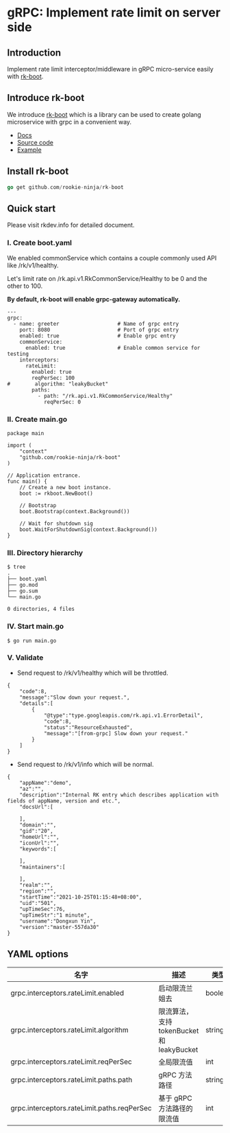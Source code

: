 # gRPC: Implement rate limit on server side

## Introduction
Implement rate limit interceptor/middleware in gRPC micro-service easily with [rk-boot](https://github.com/rookie-ninja/rk-boot).

## Introduce rk-boot
We introduce [rk-boot](https://github.com/rookie-ninja/rk-boot) which is a library can be used to create golang microservice with grpc in a convenient way.
- [Docs](https://rkdev.info/docs/bootstrapper/getting-started/grpc-golang/)
- [Source code](https://github.com/rookie-ninja/rk-boot)
- [Example](https://github.com/rookie-ninja/rk-demo/tree/master/grpc/getting-started)

## Install rk-boot
```go
go get github.com/rookie-ninja/rk-boot
```

## Quick start
Please visit rkdev.info for detailed document.

### I. Create boot.yaml
We enabled commonService which contains a couple commonly used API like /rk/v1/healthy.

Let's limit rate on /rk.api.v1.RkCommonService/Healthy to be 0 and the other to 100.

**By default, rk-boot will enable grpc-gateway automatically.**

```
---
grpc:
  - name: greeter                   # Name of grpc entry
    port: 8080                      # Port of grpc entry
    enabled: true                   # Enable grpc entry
    commonService:
      enabled: true                 # Enable common service for testing
    interceptors:
      rateLimit:
        enabled: true
        reqPerSec: 100
#        algorithm: "leakyBucket"
        paths:
          - path: "/rk.api.v1.RkCommonService/Healthy"
            reqPerSec: 0
```

### II. Create main.go 
```
package main

import (
	"context"
	"github.com/rookie-ninja/rk-boot"
)

// Application entrance.
func main() {
	// Create a new boot instance.
	boot := rkboot.NewBoot()

	// Bootstrap
	boot.Bootstrap(context.Background())

	// Wait for shutdown sig
	boot.WaitForShutdownSig(context.Background())
}
```

### III. Directory hierarchy
```
$ tree
.
├── boot.yaml
├── go.mod
├── go.sum
└── main.go

0 directories, 4 files
```

### IV. Start main.go
```
$ go run main.go
```

### V. Validate
- Send request to /rk/v1/healthy which will be throttled.

```
{
    "code":8,
    "message":"Slow down your request.",
    "details":[
        {
            "@type":"type.googleapis.com/rk.api.v1.ErrorDetail",
            "code":8,
            "status":"ResourceExhausted",
            "message":"[from-grpc] Slow down your request."
        }
    ]
}
```

- Send request to /rk/v1/info which will be normal.

```
{
    "appName":"demo",
    "az":"",
    "description":"Internal RK entry which describes application with fields of appName, version and etc.",
    "docsUrl":[

    ],
    "domain":"",
    "gid":"20",
    "homeUrl":"",
    "iconUrl":"",
    "keywords":[

    ],
    "maintainers":[

    ],
    "realm":"",
    "region":"",
    "startTime":"2021-10-25T01:15:48+08:00",
    "uid":"501",
    "upTimeSec":76,
    "upTimeStr":"1 minute",
    "username":"Dongxun Yin",
    "version":"master-557da30"
}
```

## YAML options

| 名字 | 描述 | 类型 | 默认值 |
| ------ | ------ | ------ | ------ |
| grpc.interceptors.rateLimit.enabled | 启动限流兰姐去 | boolean | false |
| grpc.interceptors.rateLimit.algorithm | 限流算法， 支持 tokenBucket 和 leakyBucket | string | tokenBucket |
| grpc.interceptors.rateLimit.reqPerSec | 全局限流值 | int | 0 |
| grpc.interceptors.rateLimit.paths.path | gRPC 方法路径 | string | "" |
| grpc.interceptors.rateLimit.paths.reqPerSec | 基于 gRPC 方法路径的限流值 | int | 0 |


